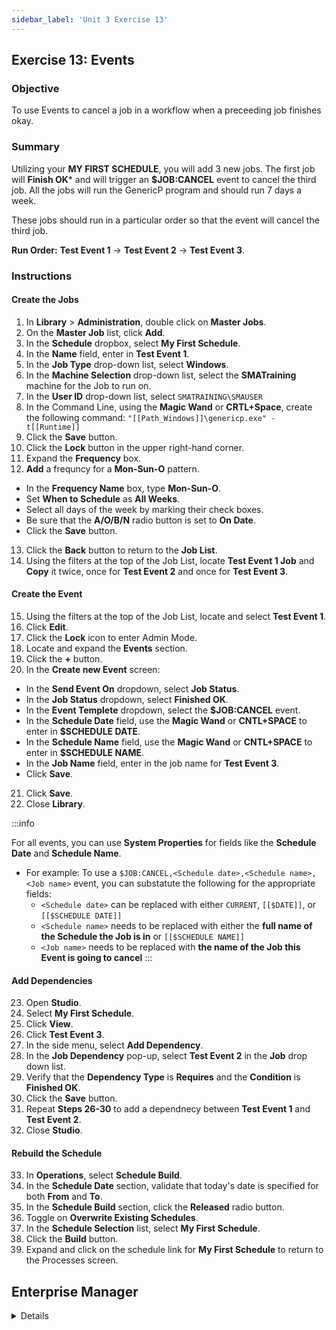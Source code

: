 ```yaml
---
sidebar_label: 'Unit 3 Exercise 13'
---
```


## Exercise 13: Events

### Objective

To use Events to cancel a job in a workflow when a preceeding job finishes okay.

### Summary

Utilizing your **MY FIRST SCHEDULE**, you will add 3 new jobs. The first job will **Finish OK*** and will trigger an **$JOB:CANCEL** event to cancel the third job. All the jobs will run the GenericP program and should run 7 days a week.

These jobs should run in a particular order so that the event will cancel the third job.

**Run Order:** **Test Event 1** &rarr; **Test Event 2** &rarr; **Test Event 3**.

### Instructions

#### Create the Jobs

1. In **Library** > **Administration**, double click on **Master Jobs**. 
2. On the **Master Job** list, click **Add**.
3. In the **Schedule** dropbox, select **My First Schedule**.
4. In the **Name** field, enter in **Test Event 1**.
5. In the **Job Type** drop-down list, select **Windows**.
6. In the **Machine Selection** drop-down list, select the **SMATraining** machine for the Job to run on. 
7. In the **User ID** drop-down list, select ```SMATRAINING\SMAUSER``` 
8. In the Command Line, using the **Magic Wand** or **CRTL+Space**, create the following command: ```"[[Path_Windows]]\genericp.exe" -t[[Runtime]]```  
9. Click the **Save** button.
10. Click the **Lock** button in the upper right-hand corner.
11. Expand the **Frequency** box.
12. **Add** a frequncy for a **Mon-Sun-O** pattern.
  * In the **Frequency Name** box, type **Mon-Sun-O**.
  * Set **When to Schedule** as **All Weeks**.
  * Select all days of the week by marking their check boxes.
  * Be sure that the **A/O/B/N** radio button is set to **On Date**.
  * Click the **Save** button.
13. Click the **Back** button to return to the **Job List**.
14. Using the filters at the top of the Job List, locate **Test Event 1 Job** and **Copy** it twice, once for **Test Event 2** and once for **Test Event 3**. 

#### Create the Event

15. Using the filters at the top of the Job List, locate and select **Test Event 1**.
16. Click **Edit**.
17. Click the **Lock** icon to enter Admin Mode.
18. Locate and expand the **Events** section.
19. Click the **+** button.
20. In the **Create new Event** screen:
  * In the **Send Event On** dropdown, select **Job Status**.
  * In the **Job Status** dropdown, select **Finished OK**.
  * In the **Event Templete** dropdown, select the **$JOB:CANCEL** event.
  * In the **Schedule Date** field, use the **Magic Wand** or **CNTL+SPACE** to enter in **$SCHEDULE DATE**.
  * In the **Schedule Name** field, use the **Magic Wand** or **CNTL+SPACE** to enter in **$SCHEDULE NAME**.
  * In the **Job Name** field, enter in the job name for **Test Event 3**.
  * Click **Save**.
21. Click **Save**.
22. Close **Library**.

:::info

For all events, you can use **System Properties** for fields like the **Schedule Date** and **Schedule Name**.
* For example: To use a ```$JOB:CANCEL,<Schedule date>,<Schedule name>,<Job name>``` event, you can substatute the following for the appropriate fields:   
  * ```<Schedule date>``` can be replaced with either ```CURRENT```, ```[[$DATE]]```, or ```[[$SCHEDULE DATE]]```  
  * ```<Schedule name>``` needs to be replaced with either the **full name of the Schedule the Job is in** or ```[[$SCHEDULE NAME]]```  
  * ```<Job name>``` needs to be replaced with **the name of the Job this Event is going to cancel**
:::

#### Add Dependencies

23. Open **Studio**.
24. Select **My First Schedule**.
25. Click **View**.
26. Click **Test Event 3**.
27. In the side menu, select **Add Dependency**.
28. In the **Job Dependency** pop-up, select **Test Event 2** in the **Job** drop down list.
29. Verify that the **Dependency Type** is **Requires** and the **Condition** is **Finished OK**.
30. Click the **Save** button.
31. Repeat **Steps 26-30** to add a dependnecy between **Test Event 1** and **Test Event 2**.
32. Close **Studio**.

#### Rebuild the Schedule

33. In **Operations**, select **Schedule Build**.
34. In the **Schedule Date** section, validate that today's date is specified for both **From** and **To**.
35. In the **Schedule Build** section, click the **Released** radio button.
36. Toggle on **Overwrite Existing Schedules**.
37. In the **Schedule Selection** list, select **My First Schedule**.
38. Click the **Build** button.
39. Expand and click on the schedule link for **My First Schedule** to return to the Processes screen.

## Enterprise Manager

<details>

:::tip [Walkthrough Video - Unit 3 Exercise 13](../static/videobasic/U3E13.mp4)

:::


1.	Create the Schedules/Jobs
    *	Under the **Administration** topic, Double-Click on **Job Master**. 
    *	In the **Schedule** drop-down list, select **My First Schedule**.
    *	On the **Job Master Toolbar**, click the **Add** button. 
    *	In the **Name** textbox, enter **Test Event 1**.
    *	In the **Job Type** drop-down list, select **Windows**.
    *	In the **Primary Machine** drop-down list, select the **SMATraining** machine for the Job to run on. 
    *	In the User ID drop-down list, select ```SMATRAINING\SMAUSER``` 
    *	In the Command Line, type Ctrl + F and Double-Click on the command that looks like this:  
    ```
    “[[PathWindows]]\genericp.exe” –t[[RUNTIME]]
    ```  
    *	Click the **Save** button.
    *	Click the **Frequency** tab.
    *	Within the **Frequency list** frame, click the **Add** button.
    *	Click inside the option button to **Use existing Frequency**.
    *	In the **Frequency** drop-down list, select **Mon-Sun-O**.
    *	Click **Next**.
    *	Click the **Finish** button.
    *	On the **Job Master Toolbar**, click the **Copy** button. 
    *	Name the Job **Test Event 2**.
    *	Click OK.
    *	On the **Job Master Toolbar**, click the **Copy** button. 
    *	Name the Job **Test Event 3**.
    *	Click **OK**.
    *	Click the **Frequency** tab.
    *	In the **Job Build Status** frame, select **On Hold**.
    *	Click the **Save** button.
    *	Close the **Job Master**.
    *	Under the **Administration** topic, Double-Click on **Workflow Designer**.
    *	In the Select Schedule list, select My First Schedule.
    *	Click the Add Dependency tool.
    *	Click **Test Event 1**, then **Test Event 2** to create a **Requires dependency**.
    *	Click **Test Event 2**, then **Test Event 3** to create a **Requires dependency**.
2.	Create the Events
    *	From the **Workflow Designer**, Right-Click **Test Event 1** and select **Edit**.
    *	Click on the **Events** tab.
    *	In the **Events** frame, click the **Add** button. 
    *	In the **Event Definition Wizard**, under **Send Event on** select the option button for **Job Status**. 
    *	Click the **Next** button.
    *	In the **Job Status** drop-down list, select Finished **OK**.
    *	Click the **Next** button.
    *	In the **Event Template** drop-down list, select the ```$JOB:CANCEL Event```. 

:::note Example:

```
$JOB:CANCEL,<Schedule date>,<Schedule name>,<Job name>
```        
* ```<Schedule date>``` needs to be replaced with either ```CURRENT```, ```[[$DATE]]```, or ```[[$SCHEDULE DATE]]```  
* ```<Schedule name>``` needs to be replaced with either the **full name of the Schedule the Job is in**, or ```[[$SCHEDULE NAME]]```  
* ```<Job name>``` needs to be replaced with **the name of the Job this Event is going to cancel**  
* Your Event should look like this: 

```
[[$SCHEDULE DATE]],[[$SCHEDULE NAME]],Test Event 3
```

:::

* Click the **Finish** button.  
* Close the **Job Master** and the **Workflow Designer** tabs.  
* Open one of the **operations views** and check if **My First Schedule** is **In Process** 
:::note
Cancel the Jobs if My First Schedule is not Completed 
:::
* **Build the Schedule** (Released) and watch it process.  
* Use either **List** or **Matrix** views in **Enterprise Manager** or use **Solution Manager**.  

</details>